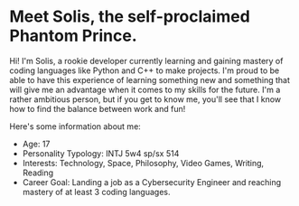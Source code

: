 # Meet Solis, the self-proclaimed Phantom Prince.

Hi! I'm Solis, a rookie developer currently learning and gaining mastery of coding languages like Python and C++ to make projects. I'm proud to be able to have this experience of learning something new and something that will give me an advantage when it comes to my skills for the future. I'm a rather ambitious person, but if you get to know me, you'll see that I know how to find the balance between work and fun!

Here's some information about me:

- Age: 17
- Personality Typology: INTJ 5w4 sp/sx 514
- Interests: Technology, Space, Philosophy, Video Games, Writing, Reading
- Career Goal: Landing a job as a Cybersecurity Engineer and reaching mastery of at least 3 coding languages.
